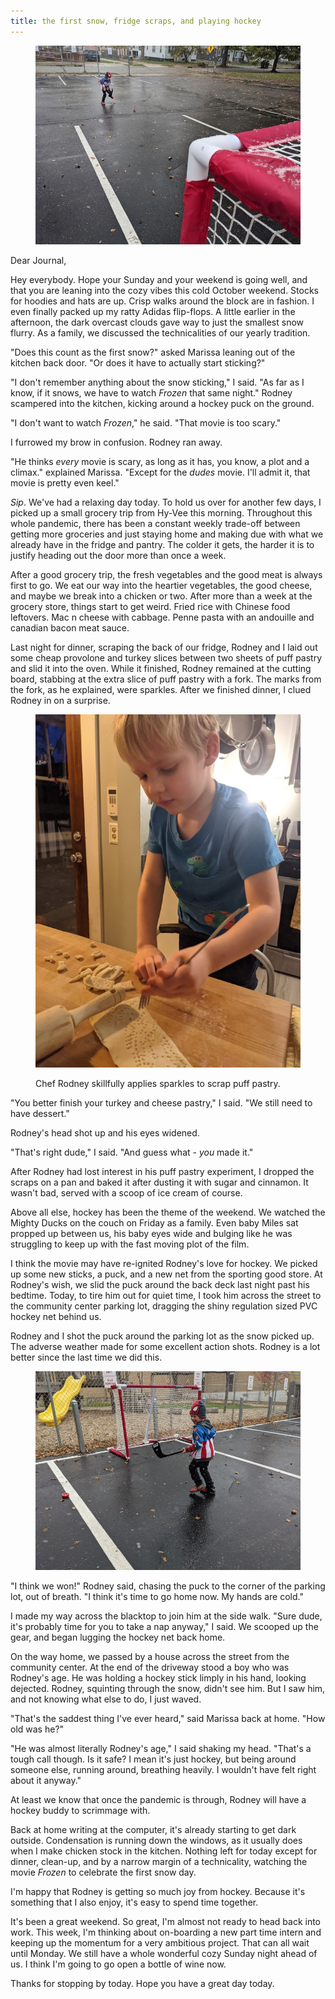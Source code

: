 ```yaml
---
title: the first snow, fridge scraps, and playing hockey
---
```


<figure>
  <a href="/images/banners/2020-10-25.jpg">
    <img alt="banner" src="/images/banners/2020-10-25.jpg"/>
  </a>
</figure>

Dear Journal,

Hey everybody.  Hope your Sunday and your weekend is going well, and
that you are leaning into the cozy vibes this cold October weekend.
Stocks for hoodies and hats are up.  Crisp walks around the block are
in fashion.  I even finally packed up my ratty Adidas flip-flops.  A
little earlier in the afternoon, the dark overcast clouds gave way to
just the smallest snow flurry.  As a family, we discussed the
technicalities of our yearly tradition.

"Does this count as the first snow?" asked Marissa leaning out of the
kitchen back door.  "Or does it have to actually start sticking?"

"I don't remember anything about the snow sticking," I said.  "As far
as I know, if it snows, we have to watch _Frozen_ that same night."
Rodney scampered into the kitchen, kicking around a hockey puck on the
ground.

"I don't want to watch _Frozen_," he said.  "That movie is too scary."

I furrowed my brow in confusion.  Rodney ran away.

"He thinks _every_ movie is scary, as long as it has, you know, a plot
and a climax." explained Marissa.  "Except for the _dudes_ movie.
I'll admit it, that movie is pretty even keel."

_Sip_.  We've had a relaxing day today.  To hold us over for another
few days, I picked up a small grocery trip from Hy-Vee this morning.
Throughout this whole pandemic, there has been a constant weekly
trade-off between getting more groceries and just staying home and
making due with what we already have in the fridge and pantry.  The
colder it gets, the harder it is to justify heading out the door more
than once a week.

After a good grocery trip, the fresh vegetables and the good meat is
always first to go.  We eat our way into the heartier vegetables, the
good cheese, and maybe we break into a chicken or two.  After more
than a week at the grocery store, things start to get weird.  Fried
rice with Chinese food leftovers.  Mac n cheese with cabbage.  Penne
pasta with an andouille and canadian bacon meat sauce.

Last night for dinner, scraping the back of our fridge, Rodney and I
laid out some cheap provolone and turkey slices between two sheets of
puff pastry and slid it into the oven.  While it finished, Rodney
remained at the cutting board, stabbing at the extra slice of puff
pastry with a fork.  The marks from the fork, as he explained, were
sparkles.  After we finished dinner, I clued Rodney in on a surprise.

<figure>
<a href="/images/2020-10-25-sparkles.jpg">
<img alt="2020 10 25 sparkles" src="/images/2020-10-25-sparkles.jpg"/>
</a>
<figcaption>
<p>Chef Rodney skillfully applies sparkles to scrap puff pastry.</p>
</figcaption>
</figure>

"You better finish your turkey and cheese pastry," I said.  "We still
need to have dessert."

Rodney's head shot up and his eyes widened.

"That's right dude," I said.  "And guess what - _you_ made it."

After Rodney had lost interest in his puff pastry experiment, I
dropped the scraps on a pan and baked it after dusting it with sugar
and cinnamon.  It wasn't bad, served with a scoop of ice cream of
course.

Above all else, hockey has been the theme of the weekend.  We watched
the Mighty Ducks on the couch on Friday as a family.  Even baby Miles
sat propped up between us, his baby eyes wide and bulging like he was
struggling to keep up with the fast moving plot of the film.

I think the movie may have re-ignited Rodney's love for hockey.  We
picked up some new sticks, a puck, and a new net from the sporting
good store.  At Rodney's wish, we slid the puck around the back deck
last night past his bedtime.  Today, to tire him out for quiet time, I
took him across the street to the community center parking lot,
dragging the shiny regulation sized PVC hockey net behind us.

Rodney and I shot the puck around the parking lot as the snow picked
up.  The adverse weather made for some excellent action shots.  Rodney
is a lot better since the last time we did this.

<figure>
<a href="/images/2020-10-25-hockey.jpg">
<img alt="2020 10 25 hockey" src="/images/2020-10-25-hockey.jpg"/>
</a>
</figure>

"I think we won!" Rodney said, chasing the puck to the corner of the
parking lot, out of breath.  "I think it's time to go home now.  My
hands are cold."

I made my way across the blacktop to join him at the side walk.  "Sure
dude, it's probably time for you to take a nap anyway," I said.  We
scooped up the gear, and began lugging the hockey net back home.

On the way home, we passed by a house across the street from the
community center.  At the end of the driveway stood a boy who was
Rodney's age.  He was holding a hockey stick limply in his hand,
looking dejected.  Rodney, squinting through the snow, didn't see him.
But I saw him, and not knowing what else to do, I just waved.

"That's the saddest thing I've ever heard," said Marissa back at
home.  "How old was he?"

"He was almost literally Rodney's age," I said shaking my head.
"That's a tough call though.  Is it safe?  I mean it's just hockey,
but being around someone else, running around, breathing heavily.  I
wouldn't have felt right about it anyway."

At least we know that once the pandemic is through, Rodney will have a
hockey buddy to scrimmage with.

Back at home writing at the computer, it's already starting to get
dark outside.  Condensation is running down the windows, as it usually
does when I make chicken stock in the kitchen.  Nothing left for today
except for dinner, clean-up, and by a narrow margin of a technicality,
watching the movie _Frozen_ to celebrate the first snow day.

I'm happy that Rodney is getting so much joy from hockey.  Because
it's something that I also enjoy, it's easy to spend time together.

It's been a great weekend.  So great, I'm almost not ready to head
back into work.  This week, I'm thinking about on-boarding a new part
time intern and keeping up the momentum for a very ambitious project.
That can all wait until Monday. We still have a whole wonderful cozy
Sunday night ahead of us.  I think I'm going to go open a bottle of
wine now.

Thanks for stopping by today.  Hope you have a great day today.
